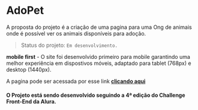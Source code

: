 # AdoPet

A proposta do projeto é a criação de uma pagina para uma Ong de animais onde é possível ver os animais disponíveis para adoção.


> Status do projeto: `Em desenvolvimento.`



**mobile first** - O site foi desenvolvido primeiro para mobile garantindo uma melhor experiência em dispostivos móveis, adaptado para tablet (768px) e desktop (1440px).


A pagina pode ser acessada por esse link **[clicando aqui](https://qwertse.github.io/Challenge-Front-end-Adopet/)**




#### O Projeto está sendo desenvolvido seguindo a 4ª edição do Challenge Front-End da Alura.

